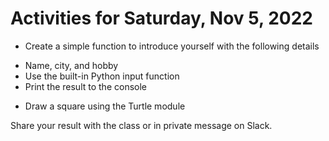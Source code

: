 # Activities for Saturday, Nov 5, 2022

* Create a simple function to introduce yourself with the following details
- Name, city, and hobby
- Use the built-in Python input function
- Print the result to the console

* Draw a square using the Turtle module

Share your result with the class or in private message on Slack.